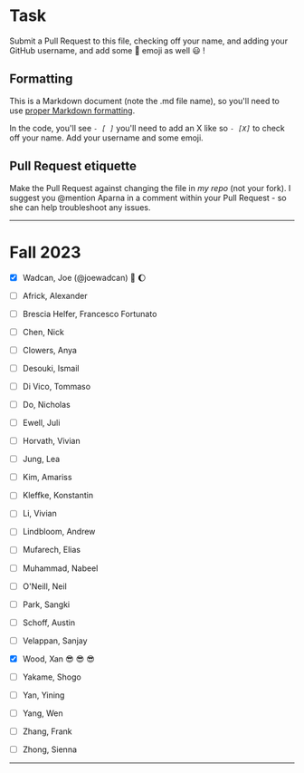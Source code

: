 # Task
Submit a Pull Request to this file, checking off your name, and adding your GitHub username, and add some :rocket: emoji as well :smiley: ! 

## Formatting
This is a Markdown document (note the .md file name), so you'll need to use [proper Markdown formatting](https://help.github.com/articles/basic-writing-and-formatting-syntax/#task-lists). 

In the code, you'll see *`- [ ]`* you'll need to add an X like so *`- [X]`* to check off your name. Add your username and some emoji.

## Pull Request etiquette
Make the Pull Request against changing the file in _my repo_ (not your fork). I suggest you @mention Aparna in a comment within your Pull Request - so she can help troubleshoot any issues.  

------------

# Fall 2023

- [X] Wadcan, Joe (@joewadcan) 🚀 🌔

- [ ] Africk, Alexander

- [ ] Brescia Helfer, Francesco Fortunato

- [ ] Chen, Nick

- [ ] Clowers, Anya

- [ ] Desouki, Ismail
      
- [ ] Di Vico, Tommaso
      
- [ ] Do, Nicholas
      
- [ ] Ewell, Juli
      
- [ ] Horvath, Vivian
      
- [ ] Jung, Lea
      
- [ ] Kim, Amariss
      
- [ ] Kleffke, Konstantin
      
- [ ] Li, Vivian
      
- [ ] Lindbloom, Andrew
      
- [ ] Mufarech, Elias
      
- [ ] Muhammad, Nabeel
      
- [ ] O'Neill, Neil
      
- [ ] Park, Sangki
      
- [ ] Schoff, Austin
      
- [ ] Velappan, Sanjay
      
- [x] Wood, Xan 😎 😎 😎
      
- [ ] Yakame, Shogo
      
- [ ] Yan, Yining
      
- [ ] Yang, Wen
      
- [ ] Zhang, Frank
      
- [ ] Zhong, Sienna


-----------------


